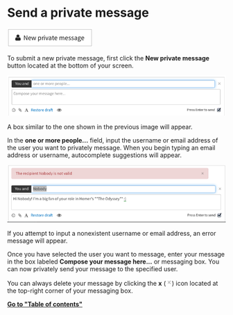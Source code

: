 # Send a private message
![New private message](/static/images/help/private-message.png)

To submit a new private message, first click the **New private message** button located at the bottom of your screen.

![New stream message](/static/images/help/private-box.png)

A box similar to the one shown in the previous image will appear.

In the **one or more people...** field, input the username or email address of the user you want to privately message. When you begin typing an email address or username, autocomplete suggestions will appear.

![Nobody does not exist](/static/images/help/nobody.png)

If you attempt to input a nonexistent username or email address, an error message will appear.

Once you have selected the user you want to message, enter your message in the box labeled **Compose your message here...** or messaging box. You can now privately send your message to the specified user.

You can always delete your message by clicking the **x** (![x](/static/images/help/x.png)) icon located at the top-right corner of your messaging box.

**[Go to "Table of contents"](/help/#using-zulip)**
